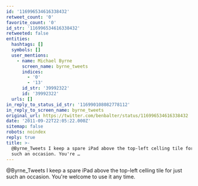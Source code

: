 ```yaml
---
id: '116996534616338432'
retweet_count: '0'
favorite_count: '0'
id_str: '116996534616338432'
retweeted: false
entities:
  hashtags: []
  symbols: []
  user_mentions:
    - name: Michael Byrne
      screen_name: byrne_tweets
      indices:
        - '0'
        - '13'
      id_str: '39992322'
      id: '39992322'
  urls: []
in_reply_to_status_id_str: '116990108082778112'
in_reply_to_screen_name: byrne_tweets
original_url: https://twitter.com/benbalter/status/116996534616338432
date: '2011-09-22T22:05:22.000Z'
sitemap: false
robots: noindex
reply: true
title: >-
  @Byrne_Tweets I keep a spare iPad above the top-left celling tile for just
  such an occasion. You're …
---
```


@Byrne_Tweets I keep a spare iPad above the top-left celling tile for just such an occasion. You're welcome to use it any time.